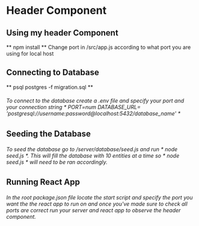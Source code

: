 # Header Component

## Using my header Component
** npm install **
Change port in /src/app.js according to what port you are using for local host

## Connecting to Database
** psql postgres -f migration.sql **
###### To connect to the database create a .env file and specify your port and your connection string * PORT=num DATABASE_URL= 'postgresql://username:password@localhost:5432/database_name' *

## Seeding the Database
###### To seed the database go to /server/database/seed.js and run * node seed.js *. This will fill the database with 10 entities at a time so * node seed.js * will need to be ran accordingly.

## Running React App
###### In the root package.json file locate the start script and specify the port you want the the react app to run on and once you've made sure to check all ports are correct run your server and react app to observe the header component.